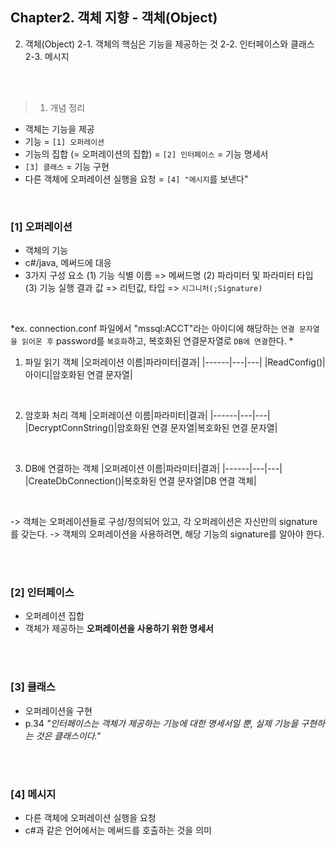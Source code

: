 ## Chapter2. 객체 지향 - 객체(Object) 

2. 객체(Object)
2-1. 객체의 핵심은 기능을 제공하는 것
2-2. 인터페이스와 클래스 
2-3. 메시지 

</br></br>

> 1. 개념 정리 
- 객체는 기능을 제공
- 기능 = `[1] 오퍼레이션`
- 기능의 집합 (= 오퍼레이션의 집합) = `[2] 인터페이스` = 기능 명세서
- `[3] 클래스` = 기능 구현
- 다른 객체에 오퍼레이션 실행을 요청 = `[4] "메시지`를 보낸다"

</br>

### [1] 오퍼레이션

- 객체의 기능 
- c#/java, 메써드에 대응
- 3가지 구성 요소 
 (1) 기능 식별 이름 => 메써드명
 (2) 파라미터 및 파라미터 타입
 (3) 기능 실행 결과 값 => 리턴값, 타입
 => `시그니처(;Signature)`
 
</br>

*ex. connection.conf 파일에서 "mssql:ACCT"라는 아이디에 해당하는 `연결 문자열을 읽어온 후` password를 `복호화`하고, 복호화된 연결문자열로 `DB에 연결`한다. *
  
1. 파일 읽기 객체 
|오퍼레이션 이름|파라미터|결과|
|------|---|---|
|ReadConfig()|아이디|암호화된 연결 문자열|

<br/>

2. 암호화 처리 객체
|오퍼레이션 이름|파라미터|결과|
|------|---|---|
|DecryptConnString()|암호화된 연결 문자열|복호화된 연결 문자열|

<br/>

3. DB에 연결하는 객체 
|오퍼레이션 이름|파라미터|결과|
|------|---|---|
|CreateDbConnection()|복호화된 연결 문자열|DB 연결 객체|

<br/>

-> 객체는 오퍼레이션들로 구성/정의되어 있고, 각 오퍼레이션은 자신만의 signature를 갖는다. 
-> 객체의 오퍼레이션을 사용하려면, 해당 기능의 signature를 알아야 한다. 

</br></br>

### [2] 인터페이스

- 오퍼레이션 집합
- 객체가 제공하는 **오퍼레이션을 사용하기 위한 명세서**

</br></br>

### [3] 클래스
- 오퍼레이션을 구현
- p.34 *"인터페이스는 객체가 제공하는 기능에 대한 명세서일 뿐, 실제 기능을 구현하는 것은 클래스이다."*

</br></br>

### [4] 메시지 
- 다른 객체에 오퍼레이션 실행을 요청
- c#과 같은 언어에서는 메써드를 호출하는 것을 의미 






